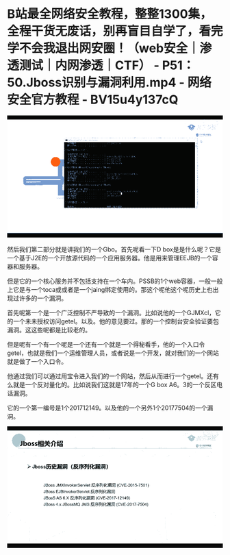 # B站最全网络安全教程，整整1300集，全程干货无废话，别再盲目自学了，看完学不会我退出网安圈！（web安全｜渗透测试｜内网渗透｜CTF） - P51：50.Jboss识别与漏洞利用.mp4 - 网络安全官方教程 - BV15u4y137cQ

![](img/792d3079f8b263f173144380e9731d70_0.png)

然后我们第二部分就是讲我们的一个Gbo。首先呢看一下D box是是什么呢？它是一个基于J2E的一个开放源代码的一个应用服务器。他是用来管理EEJB的一个容器和服务器。

但是它的一个核心服务并不包括支持在一个车内。PSSB的1个web容器，一般一般上它是与一个toca或或者是一个jaing绑定使用的。那这个呢他这个呢历史上也出现过许多的一个漏洞。

首先呢第一个是一个广泛控制不严导致的一个漏洞。比如说他的一个GJMXcl，它的一个未未授权访问getel。以及。他的意见要过。那的一个控制台安全验证要包漏洞。这这些呢都是比较老的。

但是呢有一个有一个呢是一个还有一个就是一个得秘看手，他的一个入口令getel，也就是我们一个运维管理人员，或者说是一个开发，就对我们的一个网站就是做了一个入口令。

他通过我们可以通过用宝令进入我们的一个网站，然后从而进行一个getel。还有么就是一个反对量化的。比如说我们这就是17年的一个G box A6。3的一个反区电话漏洞。

它的一个第一编号是1个201712149。以及他的一个另外1个20177504的一个漏洞。

![](img/792d3079f8b263f173144380e9731d70_2.png)